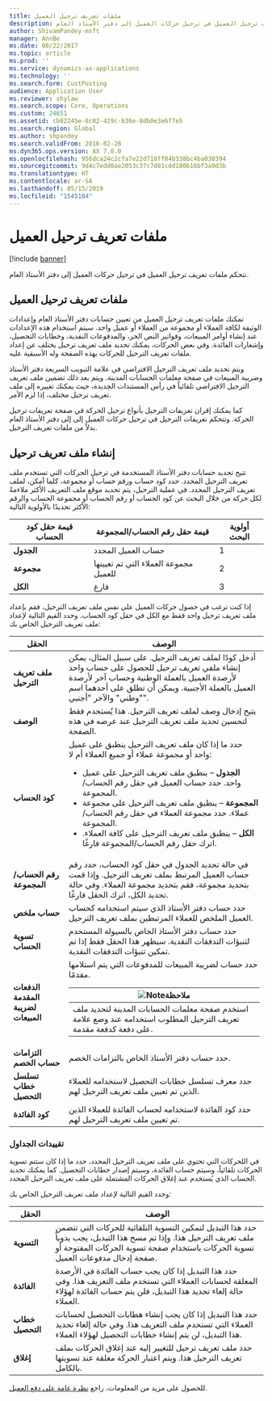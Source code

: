 ```yaml
---
title: ملفات تعريف ترحيل العميل
description: تتحكم ملفات تعريف ترحيل العميل‬ في ترحيل حركات العميل إلى دفتر الأستاذ العام.
author: ShivamPandey-msft
manager: AnnBe
ms.date: 08/22/2017
ms.topic: article
ms.prod: ''
ms.service: dynamics-ax-applications
ms.technology: ''
ms.search.form: CustPosting
audience: Application User
ms.reviewer: shylaw
ms.search.scope: Core, Operations
ms.custom: 24651
ms.assetid: cb82245e-8c02-429c-b36e-8db0e3e6f7e5
ms.search.region: Global
ms.author: shpandey
ms.search.validFrom: 2016-02-28
ms.dyn365.ops.version: AX 7.0.0
ms.openlocfilehash: 956dca24c2cfa7e22d718ff84b338bc4ba030394
ms.sourcegitcommit: 9d4c7edd0ae2053c37c7d81cdd180b16bf3a9d3b
ms.translationtype: HT
ms.contentlocale: ar-SA
ms.lasthandoff: 05/15/2019
ms.locfileid: "1545184"
---
```

# <a name="customer-posting-profiles"></a>ملفات تعريف ترحيل العميل

[!include [banner](../includes/banner.md)]

تتحكم ملفات تعريف ترحيل العميل‬ في ترحيل حركات العميل إلى دفتر الأستاذ العام.

<a name="customer-posting-profiles"></a>ملفات تعريف ترحيل العميل
-------------------------

تمكنك ملفات تعريف ترحيل العميل من تعيين حسابات دفتر الأستاذ العام وإعدادات الوثيقة لكافة العملاء أو مجموعة من العملاء أو عميل واحد. سيتم استخدام هذه الإعدادات عند إنشاء أوامر المبيعات، وفواتير النص الحر، والمدفوعات النقدية، وخطابات التحصيل، وإشعارات الفائدة. وفي بعض الحركات، يمكنك تحديد ملف تعريف ترحيل يختلف عن إعداد ملفات تعريف الترحيل للحركات بهذه الصفحة وله الأسبقية عليه. 

ويتم تحديد ملف تعريف الترحيل الافتراضي في علامة التبويب السريعة دفتر الأستاذ وضريبة المبيعات في صفحة معلمات الحسابات المدينة. ويتم بعد ذلك تضمين ملف تعريف الترحيل الافتراضي تلقائياً في رأس المستندات الجديدة، حيث يمكنك تغييره إلى ملف تعريف ترحيل مختلف، إذا لزم الأمر.

كما يمكنك إقران تعريفات الترحيل بأنواع ترحيل الحركة في صفحة تعريفات ترحيل الحركة. وتتحكم تعريفات الترحيل في ترحيل حركات العميل إلى إلى دفتر الأستاذ العام بدلاً من ملفات تعريف الترحيل.

## <a name="creating-a-posting-profile"></a>إنشاء ملف تعريف ترحيل
تتيح تحديد حسابات دفتر الأستاذ المستخدمة في ترحيل الحركات التي تستخدم ملف تعريف الترحيل المحدد. حدد كود حساب ورقم حساب أو مجموعة، كلما أمكن، لملف تعريف الترحيل المحدد. في عملية الترحيل، يتم تحديد موقع ملف التعريف الأكثر ملاءمةً لكل حركة من خلال البحث عن كود الحساب أو رقم الحساب أو مجموعة الحساب والرقم الأكثر تحديدًا بالأولوية التالية:

| قيمة حقل **كود الحساب** | قيمة حقل **رقم الحساب/المجموعة**            | أولوية البحث |
|------------------------------|-------------------------------------------------|-----------------|
| **الجدول**                    | حساب العميل المحدد                       | 1               |
| **مجموعة**                    | مجموعة العملاء التي تم تعيينها للعميل | 2               |
| **الكل**                      | فارغ                                           | 3               |

إذا كنت ترغب في حصول حركات العميل على نفس ملف تعريف الترحيل، فقم بإعداد ملف تعريف ترحيل واحد فقط مع الكل في حقل كود الحساب. وحدد القيم التالية لإعداد ملف تعريف الترحيل الخاص بك:

<table>
<thead>
<tr class="header">
<th>الحقل</th>
<th>الوصف</th>
</tr>
</thead>
<tbody>
<tr class="odd">
<td><strong>ملف تعريف الترحيل</strong></td>
<td>أدخل كودًا لملف تعريف الترحيل. على سبيل المثال، يمكن إنشاء ملفي تعريف ترحيل للحصول على حساب واحد لأرصدة العميل بالعملة الوطنية وحساب آخر لأرصدة العميل بالعملة الأجنبية. ويمكن أن تطلق على أحدهما اسم "وطني" والآخر "أجنبي".</td>
</tr>
<tr class="even">
<td><strong>الوصف</strong></td>
<td>يتيح إدخال وصف لملف تعريف الترحيل. هذا يُستخدم فقط لتحسين تحديد ملف تعريف الترحيل عند عرضه في هذه الصفحة.</td>
</tr>
<tr class="odd">
<td><strong>كود الحساب</strong></td>
<td>حدد ما إذا كان ملف تعريف الترحيل ينطبق على عميل واحد أو مجموعة عملاء أو جميع العملاء أم لا:
<ul>
<li><strong>الجدول</strong> – ينطبق ملف تعريف الترحيل على عميل واحد. حدد حساب العميل في حقل رقم الحساب/المجموعة.</li>
<li><strong>المجموعة</strong> – ينطبق ملف تعريف الترحيل على مجموعة عملاء. حدد مجموعة العملاء في حقل رقم الحساب/المجموعة.</li>
<li><strong>الكل</strong> – ينطبق ملف تعريف الترحيل على كافة العملاء. اترك حقل رقم الحساب/المجموعة فارغًا.</li>
</ul></td>
</tr>
<tr class="even">
<td><strong>رقم الحساب/المجموعة</strong></td>
<td>في حالة تحديد الجدول في حقل كود الحساب، حدد رقم حساب العميل المرتبط بملف تعريف الترحيل. وإذا قمت بتحديد مجموعة، فقم بتحديد مجموعة العملاء. وفي حالة تحديد الكل، اترك الحقل فارغًا.</td>
</tr>
<tr class="odd">
<td><strong>حساب ملخص</strong></td>
<td>حدد حساب دفتر الأستاذ الذي سيتم استخدامه كحساب العميل الملخص للعملاء المرتبطين بملف تعريف الترحيل.</td>
</tr>
<tr class="even">
<td><strong>تسوية الحساب</strong></td>
<td>حدد حساب دفتر الأستاذ الخاص بالسيولة المستخدم لتنبؤات التدفقات النقدية. سيظهر هذا الحقل فقط إذا تم تمكين تنبؤات التدفقات النقدية.</td>
</tr>
<tr class="odd">
<td><strong>الدفعات المقدمة لضريبة المبيعات</strong></td>
<td>حدد حساب لضريبة المبيعات للمدفوعات التي يتم استلامها مقدمًا.
<div class="alert">
<table>
<thead>
<tr class="header">
<th><img src="https://i-technet.sec.s-msft.com/areas/global/content/clear.gif" title="عملة ورقية" alt="Note" id="alert_note" class="cl_IC101471" /><strong>ملاحظة</strong></th>
</tr>
</thead>
<tbody>
<tr class="odd">
<td>استخدم صفحة معلمات الحسابات المدينة لتحديد ملف تعريف الترحيل المطلوب استخدامه عند وضع علامة على دفعة كدفعة مقدمة.</td>
</tr>
</tbody>
</table>
</div></td>
</tr>
<tr class="even">
<td><strong>التزامات حساب الخصم</strong></td>
<td>حدد حساب دفتر الأستاذ الخاص بالتزامات الخصم.</td>
</tr>
<tr class="odd">
<td><strong>تسلسل خطاب التحصيل</strong></td>
<td>حدد معرف تسلسل خطابات التحصيل لاستخدامه للعملاء الذين تم تعيين ملف تعريف الترحيل لهم.</td>
</tr>
<tr class="even">
<td><strong>كود الفائدة</strong></td>
<td>حدد كود الفائدة لاستخدامه لحساب الفائدة للعملاء الذين تم تعيين ملف تعريف الترحيل لهم.</td>
</tr>
</tbody>
</table>

### 

### <a name="table-restrictions"></a>**تقييدات الجداول**

في اللحركات التي تحتوي على ملف تعريف الترحيل المحدد، حدد ما إذا كان ستتم تسوية الحركات تلقائياً، وسيتم حساب الفائدة، وسيتم إصدار خطابات التحصيل. كما يمكنك تحديد الحساب الذي يُستخدم عند إغلاق الحركات المشتملة على ملف تعريف الترحيل المحدد.

وحدد القيم التالية لإعداد ملف تعريف الترحيل الخاص بك:

| الحقل                 | الوصف                                                                                                                                                                                                                                        |
|-----------------------|----------------------------------------------------------------------------------------------------------------------------------------------------------------------------------------------------------------------------------------------------|
| **التسوية**        | حدد هذا التبديل لتمكين التسوية التلقائية للحركات التي تتضمن ملف تعريف الترحيل هذا. وإذا تم مسح هذا التبديل، يجب يدوياً تسوية الحركات باستخدام صفحة تسوية الحركات المفتوحة أو صفحة إدخال مدفوعات العميل. |
| **الفائدة**          | حدد هذا التبديل إذا كان يجب حساب الفائدة في الأرصدة المعلقة لحسابات العملاء التي تستخدم ملف التعريف هذا. وفي حالة إلغاء تحديد هذا التبديل، فلن يتم حساب الفائدة لهؤلاء العملاء.                                           |
| **خطاب التحصيل** | حدد هذا التبديل إذا كان يجب إنشاء هطابات التحصيل لحسابات العملاء التي تستخدم ملف التعريف هذا. وفي حالة إلغاء تحديد هذا التبديل، لن يتم إنشاء خطابات التحصيل لهؤلاء العملاء.                                                 |
| **إغلاق**             | حدد ملف تعريف ترحيل للتغيير إليه عند إغلاق الحركات بملف تعريف الترحيل هذا. ويتم اعتبار الحركة مغلقة عند تسويتها بالكامل.                                                                           |



للحصول على مزيد من المعلومات، راجع [نظرة عامة على دفع العميل‬](../cash-bank-management/tasks/customer-payment-overview.md).

